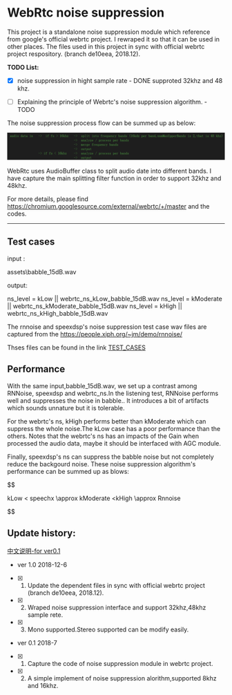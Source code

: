 #  WebRtc noise suppression

This project is a standalone noise suppression module which reference from google's official webrtc project. I rewraped it so that it can be used in other places. The files used in this project in sync with  official webrtc project respository. (branch de10eea, 2018.12).



**TODO List:**			

- [x] noise suppression in hight sample rate	- DONE supproted 32khz and 48 khz.
- [ ] Explaining the principle of Webrtc's noise suppression algorithm.  - TODO


The noise suppression process flow can be summed up as below:

![1544091468844](assets/1544091468844.png)



WebRtc uses AudioBuffer class to split audio date into different bands.	I have capture the main splitting filter function in order to support 32khz and 48khz.

For more details, please find https://chromium.googlesource.com/external/webrtc/+/master  and the codes.

------

## Test cases 

input :

assets\babble_15dB.wav

output:

ns_level = kLow    	||	webrtc_ns_kLow_babble_15dB.wav
ns_level = kModerate	||	webrtc_ns_kModerate_babble_15dB.wav
ns_level = kHigh		||	webrtc_ns_kHigh_babble_15dB.wav

The rnnoise and speexdsp's noise suppression test case wav files are captured from the https://people.xiph.org/~jm/demo/rnnoise/

Thses files can be found in the link [TEST_CASES](https://github.com/jagger2048/WebRtc_noise_suppression/tree/master/assets/test_case)

## Performance

With the same input,babble_15dB.wav, we set up a contrast among RNNoise, speexdsp and webrtc_ns.In the listening test, RNNoise performs well and suppresses the noise in babble.. It introduces a bit of artifacts which sounds unnature but it is tolerable. 

For the webrtc's ns, kHigh performs better than kModerate  which can suppress the whole noise.The kLow case has a poor performance than the others. Notes that the webrtc's ns has an impacts of the Gain when processed the audio data, maybe it should be interfaced with AGC module. 

Finally, speexdsp's ns can suppress the babble noise but  not completely reduce the backgourd noise. These noise suppression algorithm's performance can be summed up  as blows:

$$

kLow   < speechx \approx kModerate <kHigh \approx Rnnoise

$$




## Update history:

[中文说明-for ver0.1](https://github.com/jagger2048/WebRtc_noise_suppression/blob/master/readme_cn.md)

-  ver 1.0			2018-12-6
- [x] 1. Update the dependent files in sync with official webrtc project (branch de10eea, 2018.12).
- [x] 2. Wraped noise suppression interface and support 32khz,48khz sample rete.
- [x] 3. Mono supported.Stereo supported can be modify easily.
- ver 0.1			2018-7
- [x] 1. Capture the code of noise suppression module in webrtc project.
- [x] 2. A simple implement of noise suppression alorithm,supported 8khz and 16khz.
